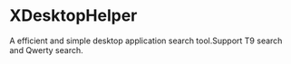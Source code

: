 # XDesktopHelper
A efficient and simple desktop application search tool.Support T9 search and Qwerty search.
